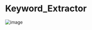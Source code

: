 # Keyword_Extractor

![image](https://github.com/MunDo12138/Keyword_Extractor/assets/66548936/1039de83-fbc5-43b0-a472-d4c9d54ee417)

